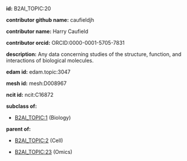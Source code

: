 **id:** B2AI_TOPIC:20

**contributor github name:** caufieldjh

**contributor name:** Harry Caufield

**contributor orcid:** ORCID:0000-0001-5705-7831

**description:** Any data concerning studies of the structure, function, and interactions of biological molecules.

**edam id:** edam.topic:3047

**mesh id:** mesh:D008967

**ncit id:** ncit:C16872

**subclass of:**

- [B2AI_TOPIC:1](../topics/Biology.markdown) (Biology)

**parent of:**

- [B2AI_TOPIC:2](../topics/Cell.markdown) (Cell)

- [B2AI_TOPIC:23](../topics/Omics.markdown) (Omics)
